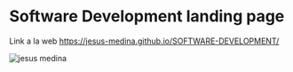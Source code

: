 # Software Development landing page

Link a la web https://jesus-medina.github.io/SOFTWARE-DEVELOPMENT/

![jesus medina](https://user-images.githubusercontent.com/102434136/163700871-c609ff18-0bc0-4769-a9fd-525d59c43a5b.png)
